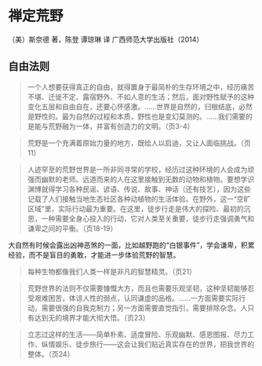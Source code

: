 # 禅定荒野

（美）斯奈德 著，陈登 谭琼琳 译
广西师范大学出版社（2014）

## 自由法则

> 一个人想要获得真正的自由，就得置身于最简朴的生存环境之中，经历痛苦不堪、迁徙不定、露宿野外、不如人意的生活；然后，面对野性赋予的这种变化五层和自由自在，还要心怀感激。……世界是自然的，归根结底，必然是野性的。最为自然的过程和本质，野性也是变幻莫测的。……我们需要的是能与荒野融为一体，并富有创造力的文明。（页3-4）

>荒野是一个充满着原始力量的地方，既给人以启迪，又让人面临挑战。（页11）

>人迹罕至的荒野世界是一所非同寻常的学校，经历过这种环境的人会成为顽强而幽默的老师。远道而来的人在这里接触到无数的动物和植物。要想学识渊博就得学习各种民谣、谚语、传说、故事、神话（还有技艺），因为这些记载了人们接触当地生态社区各种动植物的生活体验。在野外，这一“空旷区域”里，实际行动最为重要。在这里，徒步行走是伟大的探险、最初的沉思，一种需要全身心投入的行动，它对人类至关重要，徒步行走强调勇气和谦卑之间的平衡。（页18-19）

大自然有时候会露出凶神恶煞的一面，比如越野跑的“白银事件”，学会谦卑，积累经验，而不是盲目的勇敢，才能进一步体验荒野的智慧。

> 每种生物都像我们人类一样是非凡的智慧精灵。（页21）

> 荒野世界的法则不仅需要慷慨大方，而且也需要乐观坚韧，这种坚韧能够忍受艰难困苦，体谅人性的弱点，认同谦虚的品格。……一方面需要实际行动，需要很强的自我克制力；另一方面需要直觉指引，需要排除杂念。人只有达到无的境界才能大彻大悟。（页23）

> 立志过这样的生活——简单朴素、适度冒险、乐观幽默、感恩图报、尽力工作、纵情娱乐、徒步旅行——这会让我们贴近真实存在的世界，把我世界的整体。（页24）

